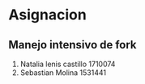 # Asignacion
## Manejo intensivo de fork

1. Natalia lenis castillo 1710074
2. Sebastian Molina 1531441
